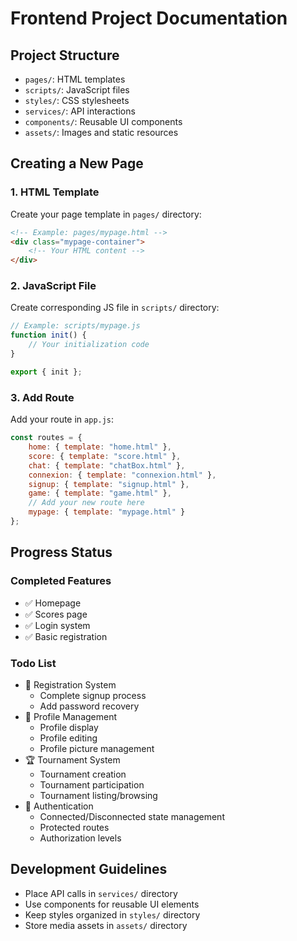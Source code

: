 # Frontend Project Documentation

## Project Structure
- `pages/`: HTML templates
- `scripts/`: JavaScript files
- `styles/`: CSS stylesheets
- `services/`: API interactions
- `components/`: Reusable UI components
- `assets/`: Images and static resources

## Creating a New Page

### 1. HTML Template
Create your page template in `pages/` directory:
```html
<!-- Example: pages/mypage.html -->
<div class="mypage-container">
    <!-- Your HTML content -->
</div>
```

### 2. JavaScript File
Create corresponding JS file in `scripts/` directory:
```javascript
// Example: scripts/mypage.js
function init() {
    // Your initialization code
}

export { init };
```

### 3. Add Route
Add your route in `app.js`:
```javascript
const routes = {
    home: { template: "home.html" },
    score: { template: "score.html" },
    chat: { template: "chatBox.html" },
    connexion: { template: "connexion.html" },
    signup: { template: "signup.html" },
    game: { template: "game.html" },
    // Add your new route here
    mypage: { template: "mypage.html" }
};
```

## Progress Status

### Completed Features
- ✅ Homepage
- ✅ Scores page
- ✅ Login system
- ✅ Basic registration

### Todo List
- 🔄 Registration System
  - Complete signup process
  - Add password recovery
- 👤 Profile Management
  - Profile display
  - Profile editing
  - Profile picture management
- 🏆 Tournament System
  - Tournament creation
  - Tournament participation
  - Tournament listing/browsing
- 🔐 Authentication
  - Connected/Disconnected state management
  - Protected routes
  - Authorization levels

## Development Guidelines
- Place API calls in `services/` directory
- Use components for reusable UI elements
- Keep styles organized in `styles/` directory
- Store media assets in `assets/` directory
